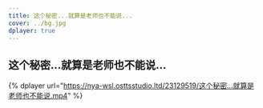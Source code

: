```yaml
---
title: 这个秘密...就算是老师也不能说...
cover: ../bg.jpg
dplayer: true
---
```


## 这个秘密...就算是老师也不能说...

{%  dplayer
    url="https://nya-wsl.osttsstudio.ltd/23129519/这个秘密...就算是老师也不能说.mp4"
%}
